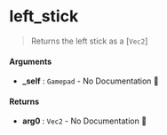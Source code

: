 # left\_stick

>  Returns the left stick as a [`Vec2`]

#### Arguments

- **\_self** : `Gamepad` \- No Documentation 🚧

#### Returns

- **arg0** : `Vec2` \- No Documentation 🚧